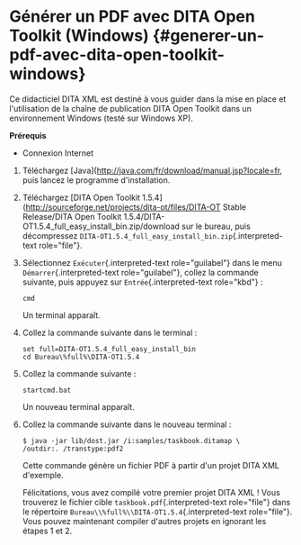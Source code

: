 # Générer un PDF avec DITA Open Toolkit (Windows) {#generer-un-pdf-avec-dita-open-toolkit-windows}

Ce didacticiel DITA XML est destiné à vous guider dans la mise en place
et l\'utilisation de la chaîne de publication DITA Open Toolkit dans un
environnement Windows (testé sur Windows XP).

**Prérequis**

-   Connexion Internet

1.  Téléchargez
    \[Java\](<http://java.com/fr/download/manual.jsp?locale=fr>, puis
    lancez le programme d\'installation.

2.  Téléchargez \[DITA Open Toolkit
    1.5.4\](<http://sourceforge.net/projects/dita-ot/files/DITA-OT>
    Stable Release/DITA Open Toolkit
    1.5.4/DITA-OT1.5.4_full_easy_install_bin.zip/download sur le bureau,
    puis décompressez
    `DITA-OT1.5.4_full_easy_install_bin.zip`{.interpreted-text
    role="file"}.

3.  Sélectionnez `Exécuter`{.interpreted-text role="guilabel"} dans le
    menu `Démarrer`{.interpreted-text role="guilabel"}, collez la
    commande suivante, puis appuyez sur `Entrée`{.interpreted-text
    role="kbd"} :

    ``` console
    cmd
    ```

    Un terminal apparaît.

4.  Collez la commande suivante dans le terminal :

    ``` console
    set full=DITA-OT1.5.4_full_easy_install_bin
    cd Bureau\%full%\DITA-OT1.5.4
    ```

5.  Collez la commande suivante :

    ``` console
    startcmd.bat
    ```

    Un nouveau terminal apparaît.

6.  Collez la commande suivante dans le nouveau terminal :

    ``` console
    $ java -jar lib/dost.jar /i:samples/taskbook.ditamap \
    /outdir:. /transtype:pdf2
    ```

    Cette commande génère un fichier PDF à partir d\'un projet DITA XML
    d\'exemple.

    Félicitations, vous avez compilé votre premier projet DITA XML !
    Vous trouverez le fichier cible `taskbook.pdf`{.interpreted-text
    role="file"} dans le répertoire
    `Bureau\\%full%\\DITA-OT1.5.4`{.interpreted-text role="file"}. Vous
    pouvez maintenant compiler d\'autres projets en ignorant les étapes
    1 et 2.
